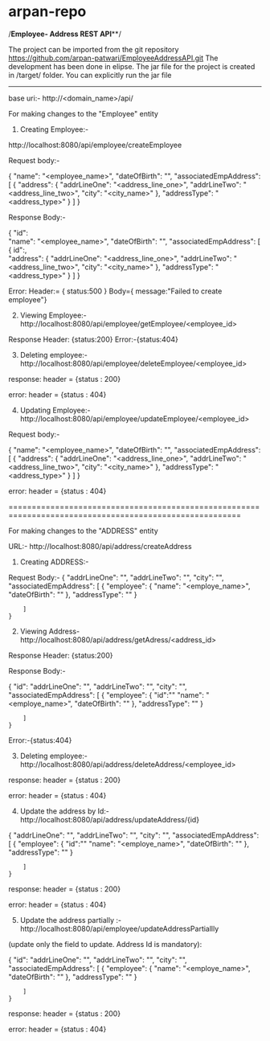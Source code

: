 # arpan-repo



/**************************Employee- Address REST API****************************/

The project can be imported from the git repository https://github.com/arpan-patwari/EmployeeAddressAPI.git
The development has been done in elipse.
The jar file for the project is created in /target/ folder.
You can explicitly run the jar file



*****************************************************************************************

base uri:- http://<domain_name>/api/

For making changes to the "Employee" entity

1) Creating Employee:-

http://localhost:8080/api/employee/createEmployee

Request body:-

{
    "name": "<employee_name>",
    "dateOfBirth": "<YYYY-MM-DD>",
    "associatedEmpAddress": [
        {
            "address": {
                "addrLineOne": "<address_line_one>",
                "addrLineTwo": "<address_line_two>",
                "city": "<city_name>"
            },
            "addressType": "<address_type>"
        }
    ]
}



Response Body:-


{    "id":<id>	
    "name": "<employee_name>",
    "dateOfBirth": "<YYYY-MM-DD>",
    "associatedEmpAddress": [
        {	id":<id>,	
            "address": {
                "addrLineOne": "<address_line_one>",
                "addrLineTwo": "<address_line_two>",
                "city": "<city_name>"
            },
            "addressType": "<address_type>"
        }
    ]
}


Error:
Header:= { status:500 } 
Body={ message:"Failed to create employee"}



2) Viewing Employee:- http://localhost:8080/api/employee/getEmployee/<employee_id>

Response Header: {status:200}
Error:-{status:404}


3) Deleting employee:- http://localhost:8080/api/employee/deleteEmployee/<employee_id>


response: 
header = {status : 200}

error:
header = {status : 404}


4) Updating Employee:- http://localhost:8080/api/employee/updateEmployee/<employee_id>


Request body:-

{
    "name": "<employee_name>",
    "dateOfBirth": "<YYYY-MM-DD>",
    "associatedEmpAddress": [
        {
            "address": {
                "addrLineOne": "<address_line_one>",
                "addrLineTwo": "<address_line_two>",
                "city": "<city_name>"
            },
            "addressType": "<address_type>"
        }
    ]
}



error:
header = {status : 404}

========================================================================================================

For making changes to the "ADDRESS" entity

URL:- http://localhost:8080/api/address/createAddress

1) Creating ADDRESS:-

Request Body:-
{
        "addrLineOne": "<data>",
        "addrLineTwo": "<data>",
        "city": "<city>",
        "associatedEmpAddress": [
            {
                "employee": {
                    "name": "<employe_name>",
                    "dateOfBirth": "<YYYY-MM-DD>"
                },
                "addressType": "<DATA>"
            }
        
        ]
    }


2) Viewing Address- http://localhost:8080/api/address/getAdress/<address_id>

Response Header: {status:200}

Response Body:-

{
	"id":<id>
        "addrLineOne": "<data>",
        "addrLineTwo": "<data>",
        "city": "<city>",
        "associatedEmpAddress": [
            {
                "employee": {
		      "id":"<id>"
                    "name": "<employe_name>",
                    "dateOfBirth": "<YYYY-MM-DD>"
                },
                "addressType": "<DATA>"
            }
        
        ]
    }




Error:-{status:404}


3) Deleting employee:- http://localhost:8080/api/address/deleteAddress/<employee_id>


response: 
header = {status : 200}

error:
header = {status : 404}


4) Update the address by Id:- http://localhost:8080/api/address/updateAddress/{id}

{
        "addrLineOne": "<data>",
        "addrLineTwo": "<data>",
        "city": "<city>",
        "associatedEmpAddress": [
            {
                "employee": {
		      "id":"<id>"
                    "name": "<employe_name>",
                    "dateOfBirth": "<YYYY-MM-DD>"
                },
                "addressType": "<DATA>"
            }
        
        ]
    }

response: 
header = {status : 200}

error:
header = {status : 404}



5) Update the address partially :-  http://localhost:8080/api/employee/updateAddressPartiallly

(update only the field to update. Address Id is mandatory):

{
	"id": <id>
 	"addrLineOne": "<data>",
        "addrLineTwo": "<data>",
        "city": "<city>",
        "associatedEmpAddress": [
            {
                "employee": {
	            "name": "<employe_name>",
                    "dateOfBirth": "<YYYY-MM-DD>"
                },
                "addressType": "<DATA>"
            }
        
        ]
    }

response: 
header = {status : 200}

error:
header = {status : 404}


